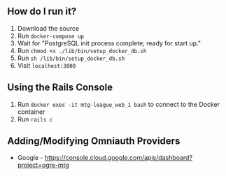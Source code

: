 ## How do I run it?

1. Download the source
2. Run `docker-compose up`
3. Wait for "PostgreSQL init process complete; ready for start up."
4. Run `chmod +x ./lib/bin/setup_docker_db.sh`
5. Run `sh /lib/bin/setup_docker_db.sh`
6. Visit `localhost:3000`

## Using the Rails Console

1. Run `docker exec -it mtg-league_web_1 bash` to connect to the Docker container
2. Run `rails c`

## Adding/Modifying Omniauth Providers
* Google - https://console.cloud.google.com/apis/dashboard?project=ogre-mtg
